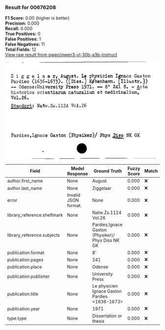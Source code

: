 ### Result for 00676208
**F1 Score:** 0.00 (higher is better)<br>**Precision:** 0.000<br>**Recall:** 0.000<br>**True Positives:** 0<br>**False Positives:** 1<br>**False Negatives:** 11<br>**Total Fields:** 12<br>[View raw result from qwen/qwen3-vl-30b-a3b-instruct](https://github.com/RISE-UNIBAS/humanities_data_benchmark/blob/main/results/2025-10-20/T0258/request_T0258_00676208.json)

<img src="https://github.com/RISE-UNIBAS/humanities_data_benchmark/blob/main/benchmarks/zettelkatalog/images/00676208.jpg?raw=true" alt="00676208" width="600px">

| Field | Model Response | Ground Truth | Fuzzy Score | Match |
|-------|----------------|--------------|-------------|-------|
| author.first_name | None | August | 0.000 | ❌ |
| author.last_name | None | Ziggelaar | 0.000 | ❌ |
| error | Invalid JSON format. | None | 0.000 | ❌ |
| library_reference.shelfmark | None | Natw.Zs.1124 Vol.26 | 0.000 | ❌ |
| library_reference.subjects | None | Pardies,Ignace Gaston (Physiker)/ Phys Diss NK GK | 0.000 | ❌ |
| publication.format | None | 8' | 0.000 | ❌ |
| publication.pages | None | 241 | 0.000 | ❌ |
| publication.place | None | Odense | 0.000 | ❌ |
| publication.publisher | None | University Press | 0.000 | ❌ |
| publication.title | None | Le physicien Ignace Gaston Pardies <1636-1673> | 0.000 | ❌ |
| publication.year | None | 1971 | 0.000 | ❌ |
| type.type | None | Dissertation or thesis | 0.000 | ❌ |
